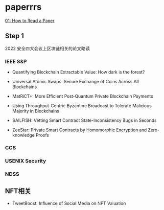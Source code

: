 # paperrrs

[01: How to Read a Paper](./01-how2readpaper.md)

## Step 1

2022 安全四大会议上区块链相关的论文略读

### IEEE S&P

- Quantifying Blockchain Extractable Value: How dark is the forest?

- Universal Atomic Swaps: Secure Exchange of Coins Across All Blockchains

- MatRiCT+: More Efficient Post-Quantum Private Blockchain Payments

- Using Throughput-Centric Byzantine Broadcast to Tolerate Malicious Majority in Blockchains

- SAILFISH: Vetting Smart Contract State-Inconsistency Bugs in Seconds

- ZeeStar: Private Smart Contracts by Homomorphic Encryption and Zero-knowledge Proofs

### CCS

### USENIX Security

### NDSS

## NFT相关

- TweetBoost: Influence of Social Media on NFT Valuation
